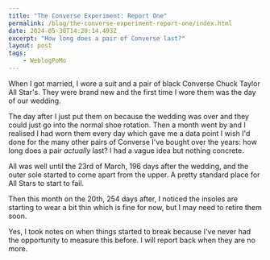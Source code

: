 ```yaml
---
title: "The Converse Experiment: Report One"
permalink: /blog/the-converse-experiment-report-one/index.html
date: 2024-05-30T14:20:14.493Z
excerpt: "How long does a pair of Converse last?"
layout: post
tags:
    - WeblogPoMo
---
```


When I got married, I wore a suit and a pair of black Converse Chuck Taylor All Star's. They were brand new and the first time I wore them was the day of our wedding.

The day after I just put them on because the wedding was over and they could just go into the normal shoe rotation. Then a month went by and I realised I had worn them every day which gave me a data point I wish I'd done for the many other pairs of Converse I've bought over the years: how long does a pair _actually_ last? I had a vague idea but nothing concrete.

All was well until the 23rd of March, 196 days after the wedding, and the outer sole started to come apart from the upper. A pretty standard place for All Stars to start to fail.

Then this month on the 20th, 254 days after, I noticed the insoles are starting to wear a bit thin which is fine for now, but I may need to retire them soon.

Yes, I took notes on when things started to break because I've never had the opportunity to measure this before. I will report back when they are no more.